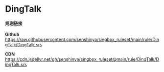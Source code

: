 # DingTalk

#### 规则链接

**Github**
https://raw.githubusercontent.com/senshinya/singbox_ruleset/main/rule/DingTalk/DingTalk.srs

**CDN**
https://cdn.jsdelivr.net/gh/senshinya/singbox_ruleset@main/rule/DingTalk/DingTalk.srs